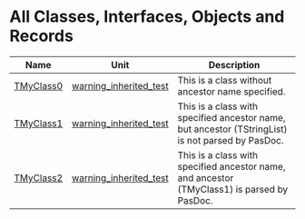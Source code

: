 # All Classes, Interfaces, Objects and Records


| Name | Unit | Description |
|---|---|---|
| [TMyClass0](warning_inherited_test.TMyClass0.md) | [warning_inherited_test](warning_inherited_test.md) | This is a class without ancestor name specified. |
| [TMyClass1](warning_inherited_test.TMyClass1.md) | [warning_inherited_test](warning_inherited_test.md) | This is a class with specified ancestor name, but ancestor (TStringList) is not parsed by PasDoc. |
| [TMyClass2](warning_inherited_test.TMyClass2.md) | [warning_inherited_test](warning_inherited_test.md) | This is a class with specified ancestor name, and ancestor (TMyClass1) is parsed by PasDoc. |
